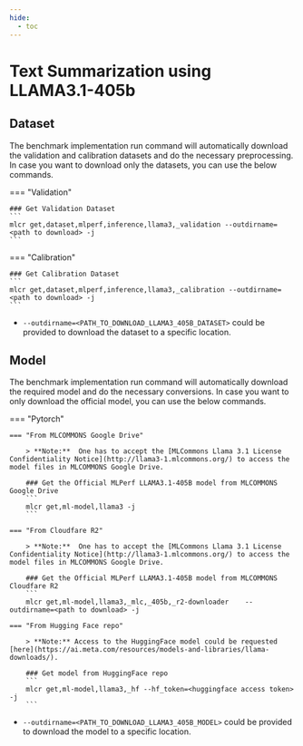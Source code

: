 ```yaml
---
hide:
  - toc
---
```


# Text Summarization using LLAMA3.1-405b

## Dataset

The benchmark implementation run command will automatically download the validation and calibration datasets and do the necessary preprocessing. In case you want to download only the datasets, you can use the below commands.

=== "Validation"

    ### Get Validation Dataset
    ```
    mlcr get,dataset,mlperf,inference,llama3,_validation --outdirname=<path to download> -j
    ```
    
=== "Calibration"

    ### Get Calibration Dataset
    ```
    mlcr get,dataset,mlperf,inference,llama3,_calibration --outdirname=<path to download> -j
    ```

- `--outdirname=<PATH_TO_DOWNLOAD_LLAMA3_405B_DATASET>` could be provided to download the dataset to a specific location.

## Model
The benchmark implementation run command will automatically download the required model and do the necessary conversions. In case you want to only download the official model, you can use the below commands.

=== "Pytorch"

    === "From MLCOMMONS Google Drive"

        > **Note:**  One has to accept the [MLCommons Llama 3.1 License Confidentiality Notice](http://llama3-1.mlcommons.org/) to access the model files in MLCOMMONS Google Drive. 

        ### Get the Official MLPerf LLAMA3.1-405B model from MLCOMMONS Google Drive
        ```
        mlcr get,ml-model,llama3 -j
        ```
    
    === "From Cloudfare R2"

        > **Note:**  One has to accept the [MLCommons Llama 3.1 License Confidentiality Notice](http://llama3-1.mlcommons.org/) to access the model files in MLCOMMONS Google Drive. 

        ### Get the Official MLPerf LLAMA3.1-405B model from MLCOMMONS Cloudfare R2
        ```
        mlcr get,ml-model,llama3,_mlc,_405b,_r2-downloader    --outdirname=<path to download> -j

    === "From Hugging Face repo"

        > **Note:** Access to the HuggingFace model could be requested [here](https://ai.meta.com/resources/models-and-libraries/llama-downloads/).

        ### Get model from HuggingFace repo
        ```
        mlcr get,ml-model,llama3,_hf --hf_token=<huggingface access token> -j
        ```

- `--outdirname=<PATH_TO_DOWNLOAD_LLAMA3_405B_MODEL>` could be provided to download the model to a specific location.